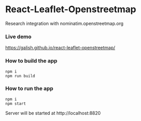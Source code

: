 React-Leaflet-Openstreetmap
===================

Research integration with nominatim.openstreetmap.org

### Live demo

https://galish.github.io/react-leaflet-openstreetmap/

### How to build the app

```
npm i
npm run build
```

### How to run the app

```
npm i
npm start
```

Server will be started at http://localhost:8820